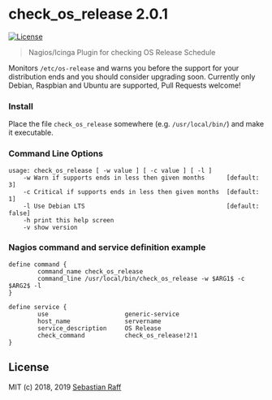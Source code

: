 # check_os_release 2.0.1

[![License][mit-badge]][mit-url]

> Nagios/Icinga Plugin for checking OS Release Schedule

Monitors `/etc/os-release` and warns you before the support for your distribution ends and you should consider upgrading
soon. Currently only Debian, Raspbian and Ubuntu are supported, Pull Requests welcome!

### Install

Place the file `check_os_release` somewhere (e.g. `/usr/local/bin/`) and make it executable.


### Command Line Options

```
usage: check_os_release [ -w value ] [ -c value ] [ -l ]
    -w Warn if supports ends in less then given months      [default: 3]
    -c Critical if supports ends in less then given months  [default: 1]
    -l Use Debian LTS                                       [default: false]
    -h print this help screen
    -v show version
```


### Nagios command and service definition example

```
define command {
        command_name check_os_release
        command_line /usr/local/bin/check_os_release -w $ARG1$ -c $ARG2$ -l
}

define service {
        use                     generic-service
        host_name               servername
        service_description     OS Release
        check_command           check_os_release!2!1
}

```

## License

MIT (c) 2018, 2019 [Sebastian Raff](https://github.com/hobbyquaker)

[mit-badge]: https://img.shields.io/badge/License-MIT-blue.svg?style=flat
[mit-url]: LICENSE
